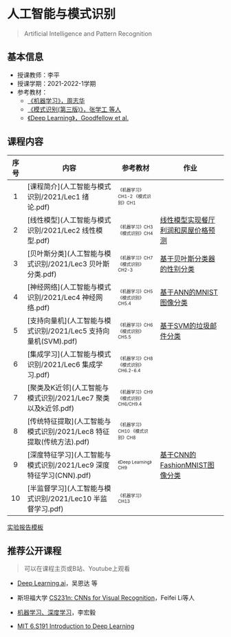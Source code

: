 



# 人工智能与模式识别

> Artificial Intelligence and Pattern Recognition


## 基本信息

- 授课教师：李平
- 授课学期：2021-2022-1学期
- 参考教材：
  - [《机器学习》，周志华](https://cs.nju.edu.cn/zhouzh/zhouzh.files/publication/MLbook2016.htm)
  - [《模式识别(第三版)》，张学工 等人 ]()
  - [《Deep Learning》，Goodfellow et al.](https://www.deeplearningbook.org/) 

## 课程内容



| 序号 | 内容                                                           | 参考教材                                                      |作业                               |
| :--: | -------------------------------------------------------------- | ----------------------------------------------------------- |---------------------------------- |
|  1   | [课程简介](人工智能与模式识别/2021/Lec1 绪论.pdf)                 |  <font size="1">《机器学习》CH1-2 《模式识别》CH1</font>      |                                   |
|  2   | [线性模型](人工智能与模式识别/2021/Lec2 线性模型.pdf)             |  <font size="1">《机器学习》CH3   《模式识别》CH4</font>      | [线性模型实现餐厅利润和房屋价格预测](人工智能与模式识别/2021/作业一要求.pdf) |
|  3   | [贝叶斯分类](人工智能与模式识别/2021/Lec3 贝叶斯分类.pdf)         |  <font size="1">《机器学习》CH7   《模式识别》CH2-3</font>    |   [基于贝叶斯分类器的性别分类](人工智能与模式识别/2021/作业二要求.pdf)      |
|  4   | [神经网络](人工智能与模式识别/2021/Lec4 神经网络.pdf)             |  <font size="1">《机器学习》CH5   《模式识别》CH5.4</font>    |   [基于ANN的MNIST图像分类](人工智能与模式识别/2021/作业三要求.pdf)         |
|  5   | [支持向量机](人工智能与模式识别/2021/Lec5 支持向量机(SVM).pdf)    |  <font size="1">《机器学习》CH6   《模式识别》CH5.5</font>    |    [基于SVM的垃圾邮件分类](人工智能与模式识别/2021/作业四要求.pdf)          |
|  6   | [集成学习](人工智能与模式识别/2021/Lec6 集成学习.pdf)             |  <font size="1">《机器学习》CH8   《模式识别》CH6.2-6.4</font>|                                   |
|  7   | [聚类及K近邻](人工智能与模式识别/2021/Lec7 聚类以及k近邻.pdf)       |  <font size="1">《机器学习》CH9   《模式识别》CH6/CH9.4</font>|                                   |
|  8   | [传统特征提取](人工智能与模式识别/2021/Lec8 特征提取(传统方法).pdf)|  <font size="1">《机器学习》CH10   《模式识别》CH8</font>     |                                   |
|  9   | [深度特征学习](人工智能与模式识别/2021/Lec9 深度特征学习(CNN).pdf) |  <font size="1">《Deep Learning》CH9                        |  [基于CNN的FashionMNIST图像分类](人工智能与模式识别/2021/作业五要求.pdf)   |
|  10  | [半监督学习](人工智能与模式识别/2021/Lec10 半监督学习.pdf)         |  <font size="1">《机器学习》CH13</font>                      |                                   |

[实验报告模板](人工智能与模式识别/2021/实验报告模板.docx)

## 推荐公开课程

> 可以在课程主页或B站、Youtube上观看

- [Deep Learning.ai](https://www.bilibili.com/video/BV164411b7dx?from=search&seid=17385789640923028960)，吴恩达 等

- 斯坦福大学 [CS231n: CNNs for Visual Recognition](http://cs231n.stanford.edu/)，Feifei Li等人

- [机器学习、深度学习](https://speech.ee.ntu.edu.tw/~hylee/ml/2021-spring.html)，李宏毅

- [MIT 6.S191 Introduction to Deep Learning](http://introtodeeplearning.com/)

 

